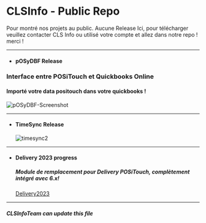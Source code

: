 # CLSInfo - Public Repo 
Pour montré nos projets au public. Aucune Release Ici, pour télécharger veuillez contacter CLS Info ou utilisé votre compte et allez dans notre repo ! merci !

---
+ #### pOSyDBF Release
### Interface entre POSiTouch et Quickbooks Online 
#### Importé votre data positouch dans votre quickbooks !  
  ![pOSyDBF-Screenshot](https://github.com/CLS-Info/CLS-Public/assets/22131318/0fc87e3f-0652-4cef-ac45-4db7c0cd4216)

---
+ #### TimeSync Release
  ![timesync2](https://github.com/CLS-Info/CLS-Public/assets/22131318/f3c3f5fd-c389-439c-9758-9a7ba2e6cd3c)
---
+ #### Delivery 2023 progress
  ##### Module de remplacement pour Delivery POSiTouch, complètement intégré avec 6.x! 
  [Delivery2023](https://drive.google.com/file/d/1_p35Z2FUCodTKDoxNxzVSwEXe4GibWJN/view)
---
##### CLSInfoTeam can update this file
